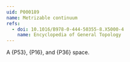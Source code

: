```yaml
---
uid: P000189
name: Metrizable continuum
refs:
  - doi: 10.1016/B978-0-444-50355-8.X5000-4
    name: Encyclopedia of General Topology
---
```


A {P53}, {P16}, and {P36} space.
